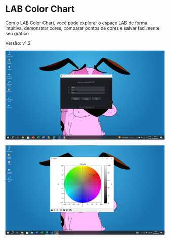 # LAB Color Chart

Com o LAB Color Chart, você pode explorar o espaço LAB de forma intuitiva, demonstrar cores, comparar pontos de cores e salvar facilmente seu gráfico

Versão: v1.2

![Entrada de Dados](/Tela_black.png)

![Gráfico](/Tela02.png)
